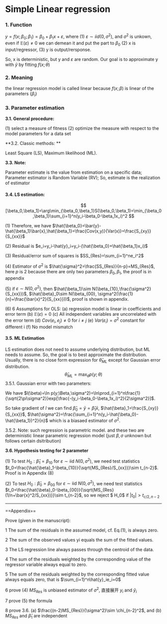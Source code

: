 # Simple Linear regression

### 1. Function

$y=f(x;\beta_0;\beta_1)=\beta_0+\beta_1x+\varepsilon$, where (1) $\varepsilon\sim iid(0,\sigma^2)$, and $\sigma^2$ is unkown, even if $\mathbb{E}(\varepsilon)\neq 0$ we can demean it and put the part to $\beta_0$ (2) x is input/regressor, (3) y is output/rersponse. 

So, x is deterministic, but y and $\varepsilon$ are random. Our goal is to approximate y with $\tilde{y}$ by fitting $f(x;\theta)$

### 2. Meaning

the linear regression model is called linear because $f(x;\beta)$ is linear of the parameters $\{\beta_i\}$ 

### 3. Parameter estimation

**3.1. General procedure:**

(1) select a measure of fitness (2) optimize the measure with respect to the model parameters for a data set

**3.2. Classic methods: **

Least Square (LS), Maximum likelihood (ML).

**3.3. Note:**

Parameter estimate is the value from estimation on a specific data; Parameter estimator is Random Variable (RV); So, estimate is the realization of estimator

#### 3.4. LS estimation:

$$
[\beta_0,\beta_1]=\arg\min_{\beta_0,\beta_1}S(\beta_0,\beta_1)=\min_{\beta_0,\beta_1}\sum_{i=1}^n(y_i-\beta_0-\beta_1x_i)^2
$$

(1) Therefore, we have $\hat{\beta_0}=\bar{y}-\hat{\beta_1}\bar{x},\hat{\beta_1}=\frac{Cov(x,y)}{Var(x)}=\frac{S_{xy}}{S_{xx}}$

(2) Residual is $e_i=y_i-\hat{y}_i=y_i-(\hat{\beta_0}+\hat{\beta_1}x_i)$

(3) Residual/error sum of squares is $SS_{Res}=\sum_{i=1}^ne_i^2$

(4) Estimator of $\sigma^2$ is $\hat{\sigma}^2=\frac{SS_{Res}}{n-p}=MS_{Res}$, here $p$ is 2 because there are only two parameters $\beta_0,\beta_1$, the proof is in appendix

(5) if $\varepsilon\sim N(0,\sigma^2)$, then $\hat{\beta_1}\sim N(\beta_{10},\frac{\sigma^2}{S_{xx}})$, $\hat{\beta}_0\sim N(\beta_{00}, \sigma^2(\frac{1}{n}+\frac{\bar{x}^2}{S_{xx}}))$, proof is shown in appendix.

(6) 6 Assumptions for OLS: (a) regression model is linear in coefficients and error term (b) $\mathbb{E}(\varepsilon)=0$ (c) All independent variables are uncorrelated with the error term (d) $Cov(e_i,e_j)\neq0$ for $i\neq j$ (e) $Var(\varepsilon_i)=\sigma^2$ constant for different i (f) No model mismatch

#### 3.5. ML Estimation

LS estimation does not need to assume underlying distribution, but ML needs to assume. So, the goal is to best approximate the distribution. Usually, there is no close form expression for $\hat{\theta}_{ML}$ except for Gaussian error distribution.
$$
\hat{\theta}_{ML}=\max_{\theta}p(y;\theta)
$$
3.5.1. Gaussian error with two parameters:

We have $l(\beta)=\ln p(y;\Beta,\sigma^2)=\ln\prod_{i=1}^n\frac{1}{\sqrt{2\pi\sigma^2}}exp[\frac{-(y_i-\beta_0-\beta_1x_i)^2}{2\sigma^2}]$.

So take gradient of $l$ we can find $\hat{\beta}_0=\bar{y}=\hat{\beta}_1\bar{x}$, $\hat{\beta}_1=\frac{S_{xy}}{S_{xx}}$, $\hat{\sigma^2}=\frac{\sum_{i=1}^n(y_i-\hat{\beta_0}-\hat{\beta_1})^2}{n}$ which is a biasaed estimator of $\sigma^2$. 

3.5.2. Note: such regression is parametric model. and these two are deterministic linear parametric regression model (just $\beta,\sigma$ unknown but follows certain dsitribution)

**3.6. Hypothesis testing for 2 parameter**

(1) To test $H_0:\hat{\beta}_1=\beta_{10}$ for $\varepsilon\sim \text{iid } N(0,\sigma^2)$, we need test statistics $t_0=\frac{\hat{\beta}_1-\beta_{10}}{\sqrt{MS_{Res}/S_{xx}}}\sim t_{n-2}$. Proof is in Appendix (8)

(2) To test $H_0:\hat{\beta}_0=\beta_{00}$ for $\varepsilon\sim \text{iid } N(0,\sigma^2)$, we need test statistics $t_0=\frac{\hat{\beta}_0-\beta_{00}}{\sqrt{MS_{Res}(1/n+\bar{x}^2/S_{xx})}}\sim t_{n-2}$, so we reject $ H_0$ if $|t_0|>t_{c/2,n-2}$



----

==Appendix==

Prove (given in the manuscript):

1  The sum of the residuals in the assumed model, cf. Eq.(1), is always zero.

2  The sum of the observed values yi equals the sum of the fitted values.

3  The LS regression line always passes through the centroid of the data.

4  The sum of the residuals weighted by the corresponding value of the regressor variable always equal to zero.

5 The sum of the residuals weighted by the corresponding fitted value always equals zero, that is $\sum_{i=1}^n\hat{y}_ie_i=0$

6 prove (4)  $MS_{Res}$ is unbiased estimator of $\sigma^2$, 直接展开 $y_i$ and $\hat{y}_i$

7 prove (5) the formula

8 prove 3.6. (a) $\frac{(n-2)MS_{Res}}{\sigma^2}\sim \chi_{n-2}^2$, and (b) $MS_{Res}$ and $\hat{\beta}_1$ are independent

